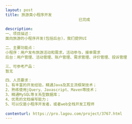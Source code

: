 ```yaml
---                
layout: post       
title: 旅游类小程序开发
                                已完成
           
description: 
一、项目描述：
面向旅游的小程序开发(包括后台)，我们提供UI

二、主要功能点：
小程序：用户发布旅游活动和需求，活动参与，接单需求
后台：用户管理、活动管理、账户管理、需求管理、评价管理、投诉管理

三、可参考产品：
暂无

四、人员要求：
1、有丰富的开发经验，精通Java及其主流框架技术；
2、熟练使用jQuery、Javascript、Maven等技术；
3、精通MySQL等关系型数据库；
4、优秀的文档编写能力；
5、可以仅是小程序开发者，或者web全栈开发工程师
     
contenturl: https://pro.lagou.com/project/3767.html      
---                 
```

